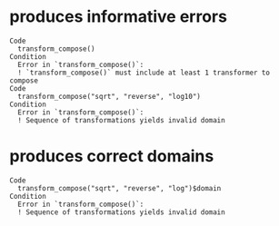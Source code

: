 # produces informative errors

    Code
      transform_compose()
    Condition
      Error in `transform_compose()`:
      ! `transform_compose()` must include at least 1 transformer to compose
    Code
      transform_compose("sqrt", "reverse", "log10")
    Condition
      Error in `transform_compose()`:
      ! Sequence of transformations yields invalid domain

# produces correct domains

    Code
      transform_compose("sqrt", "reverse", "log")$domain
    Condition
      Error in `transform_compose()`:
      ! Sequence of transformations yields invalid domain

